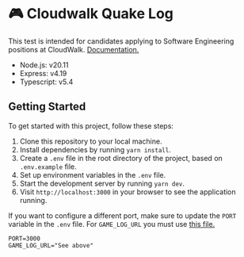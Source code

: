 # 🎮 Cloudwalk Quake Log

This test is intended for candidates applying to Software Engineering positions at CloudWalk. [Documentation.](https://gist.github.com/cloudwalk-tests/704a555a0fe475ae0284ad9088e203f1)

- Node.js: v20.11
- Express: v4.19
- Typescript: v5.4

## Getting Started

To get started with this project, follow these steps:

1. Clone this repository to your local machine.
2. Install dependencies by running `yarn install`.
3. Create a `.env` file in the root directory of the project, based on `.env.example` file.
4. Set up environment variables in the `.env` file.
5. Start the development server by running `yarn dev`.
6. Visit `http://localhost:3000` in your browser to see the application running.

If you want to configure a different port, make sure to update the `PORT` variable in the `.env` file. For `GAME_LOG_URL` you must use [this file.](https://gist.githubusercontent.com/cloudwalk-tests/be1b636e58abff14088c8b5309f575d8/raw/df6ef4a9c0b326ce3760233ef24ae8bfa8e33940/qgames.log)

```
PORT=3000
GAME_LOG_URL="See above"
```
